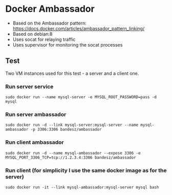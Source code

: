# Docker Ambassador

* Based on the Ambassador pattern: https://docs.docker.com/articles/ambassador_pattern_linking/
* Based on debian:8
* Uses socat for relaying traffic
* Uses supervisor for monitoring the socat processes

## Test

Two VM instances used for this test - a server and a client one.

### Run server service
```
sudo docker run --name mysql-server -e MYSQL_ROOT_PASSWORD=pass -d mysql
```

### Run server ambassador
```
sudo docker run -d --link mysql-server:mysql-server --name mysql-ambassador -p 3306:3306 bandesz/ambassador
```

### Run client ambassador
```
sudo docker run -d --name mysql-ambassador --expose 3306 -e MYSQL_PORT_3306_TCP=tcp://1.2.3.4:3306 bandesz/ambassador
```

### Run client (for simplicity I use the same docker image as for the server)
```
sudo docker run -it --link mysql-ambassador:mysql-server mysql bash
```
